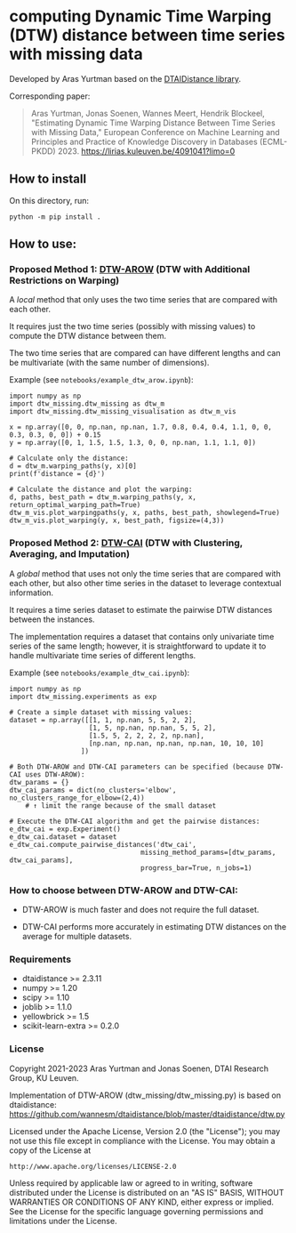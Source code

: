 <!---
[![DOI](<...>.svg)](https://<...>) 
-->


# computing **Dynamic Time Warping (DTW) distance** between time series with **missing data**

Developed by Aras Yurtman based on the [DTAIDistance library](https://github.com/wannesm/dtaidistance).

Corresponding paper:
> Aras Yurtman, Jonas Soenen, Wannes Meert, Hendrik Blockeel, "Estimating Dynamic Time Warping Distance Between Time Series with Missing Data," European Conference on Machine Learning and Principles and Practice of Knowledge Discovery in Databases (ECML-PKDD) 2023. https://lirias.kuleuven.be/4091041?limo=0

## How to install

On this directory, run:

    python -m pip install .

## How to use:

### Proposed Method 1: <u>**DTW-AROW**</u> (DTW with Additional Restrictions on Warping)

A *local* method that only uses the two time series that are compared with each other.

It requires just the two time series (possibly with missing values) to compute the DTW distance between them.

The two time series that are compared can have different lengths and can be multivariate (with the same number of dimensions).

Example (see `notebooks/example_dtw_arow.ipynb`):

    import numpy as np
    import dtw_missing.dtw_missing as dtw_m
    import dtw_missing.dtw_missing_visualisation as dtw_m_vis

    x = np.array([0, 0, np.nan, np.nan, 1.7, 0.8, 0.4, 0.4, 1.1, 0, 0, 0.3, 0.3, 0, 0]) + 0.15
    y = np.array([0, 1, 1.5, 1.5, 1.3, 0, 0, np.nan, 1.1, 1.1, 0])

    # Calculate only the distance:
    d = dtw_m.warping_paths(y, x)[0]
    print(f'distance = {d}')

    # Calculate the distance and plot the warping:
    d, paths, best_path = dtw_m.warping_paths(y, x, return_optimal_warping_path=True)
    dtw_m_vis.plot_warpingpaths(y, x, paths, best_path, showlegend=True)
    dtw_m_vis.plot_warping(y, x, best_path, figsize=(4,3))


### Proposed Method 2: <u>**DTW-CAI**</u> (DTW with Clustering, Averaging, and Imputation)

A *global* method that uses not only the time series that are compared with each other, but also other time series in the dataset to leverage contextual information.

It requires a time series dataset to estimate the pairwise DTW distances between the instances.

The implementation requires a dataset that contains only univariate time series of the same length; however, it is straightforward to update it to handle multivariate time series of different lengths.

Example (see `notebooks/example_dtw_cai.ipynb`):

    import numpy as np
    import dtw_missing.experiments as exp

    # Create a simple dataset with missing values:
    dataset = np.array([[1, 1, np.nan, 5, 5, 2, 2], 
                        [1, 5, np.nan, np.nan, 5, 5, 2], 
                        [1.5, 5, 2, 2, 2, 2, np.nan], 
                        [np.nan, np.nan, np.nan, np.nan, 10, 10, 10]
                      ])
    
    # Both DTW-AROW and DTW-CAI parameters can be specified (because DTW-CAI uses DTW-AROW):
    dtw_params = {}
    dtw_cai_params = dict(no_clusters='elbow', no_clusters_range_for_elbow=(2,4)) 
        # ↑ limit the range because of the small dataset
    
    # Execute the DTW-CAI algorithm and get the pairwise distances:
    e_dtw_cai = exp.Experiment()
    e_dtw_cai.dataset = dataset
    e_dtw_cai.compute_pairwise_distances('dtw_cai', 
                                     missing_method_params=[dtw_params, dtw_cai_params],
                                     progress_bar=True, n_jobs=1)


### How to choose between DTW-AROW and DTW-CAI:

- DTW-AROW is much faster and does not require the full dataset.

- DTW-CAI performs more accurately in estimating DTW distances on the average for multiple datasets.

### Requirements
- dtaidistance >= 2.3.11
- numpy >= 1.20
- scipy >= 1.10
- joblib >= 1.1.0
- yellowbrick >= 1.5
- scikit-learn-extra >= 0.2.0

### License
Copyright 2021-2023 Aras Yurtman and Jonas Soenen, DTAI Research Group, KU Leuven.

Implementation of DTW-AROW (dtw_missing/dtw_missing.py) is based on dtaidistance: 
    https://github.com/wannesm/dtaidistance/blob/master/dtaidistance/dtw.py    

Licensed under the Apache License, Version 2.0 (the "License");
you may not use this file except in compliance with the License.
You may obtain a copy of the License at

    http://www.apache.org/licenses/LICENSE-2.0

Unless required by applicable law or agreed to in writing, software
distributed under the License is distributed on an "AS IS" BASIS,
WITHOUT WARRANTIES OR CONDITIONS OF ANY KIND, either express or implied.
See the License for the specific language governing permissions and
limitations under the License.